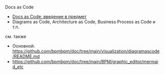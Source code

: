 Docs as Code  
- [Docs as Code: введение в предмет](https://habr.com/ru/companies/plesk/articles/555110/)
- Diagrams as Code, Architecture as Code, Business Process as Code и т.п.

см. также
- Основной: https://github.com/bpmbpm/doc/tree/main/visualization/diagramascode/README.md 
- https://github.com/bpmbpm/doc/tree/main/BPM/graphic_editor/mermaid_etc

